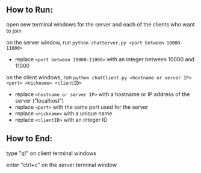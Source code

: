 ## How to Run:

open new terminal windows for the server and each of the clients who want to join

on the server window, run `python chatServer.py <port between 10000-11000>` 
* replace `<port between 10000-11000>` with an integer between 10000 and 11000

on the client windows, run `python chatClient.py <hostname or server IP> <port> <nickname> <clientID>`
* replace `<hostname or server IP>` with a hostname or IP address of the server ("localhost")
* replace `<port>` with the same port used for the server
* replace `<nickname>` with a unique name
* replace `<clientID>` with an integer ID

## How to End:

type "q!" on client terminal windows

enter "ctrl+c" on the server terminal window